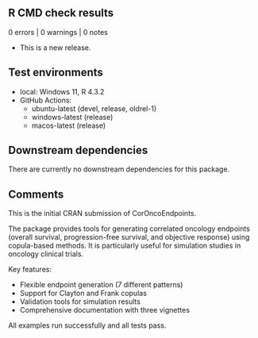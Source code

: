## R CMD check results

0 errors | 0 warnings | 0 notes

* This is a new release.

## Test environments

* local: Windows 11, R 4.3.2
* GitHub Actions:
  - ubuntu-latest (devel, release, oldrel-1)
  - windows-latest (release)
  - macos-latest (release)

## Downstream dependencies

There are currently no downstream dependencies for this package.

## Comments

This is the initial CRAN submission of CorOncoEndpoints.

The package provides tools for generating correlated oncology endpoints 
(overall survival, progression-free survival, and objective response) 
using copula-based methods. It is particularly useful for simulation 
studies in oncology clinical trials.

Key features:
- Flexible endpoint generation (7 different patterns)
- Support for Clayton and Frank copulas
- Validation tools for simulation results
- Comprehensive documentation with three vignettes

All examples run successfully and all tests pass.
